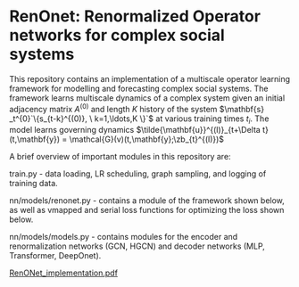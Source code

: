 # RenOnet: Renormalized Operator networks for complex social systems

This repository contains an implementation of a multiscale operator learning framework for modelling and forecasting complex social systems. The framework learns multiscale dynamics of a complex system given an initial adjacency matrix $A^{(0)}$ and length $K$ history of the system $\mathbf{s} _t^{0}`\{s_{t-k}^{(0)}, \ k=1,\ldots,K \}`$  at various training times $t_i$. The model learns governing dynamics $\tilde{\mathbf{u}}^{(l)}_{t+\Delta t}(t,\mathbf{y}) = \mathcal{G}(v)(t,\mathbf{y};\zb_{t}^{(l)})$

A brief overview of important modules in this repository are:

train.py - data loading, LR scheduling, graph sampling, and logging of training data.

nn/models/renonet.py - contains a module of the framework shown below, as well as vmapped and serial loss functions for optimizing the loss shown below.

nn/models/models.py - contains modules for the encoder and renormalization networks (GCN, HGCN) and decoder networks (MLP, Transformer, DeepOnet).


[RenONet_implementation.pdf](https://github.com/nngabe/renonet/files/13127626/RenONet_implementation.pdf)

